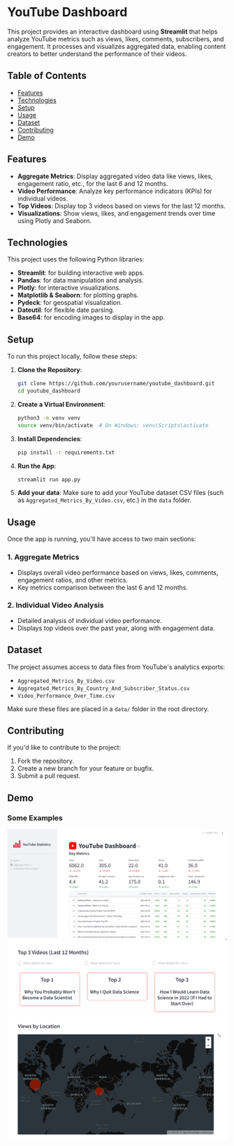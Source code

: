
# YouTube Dashboard

This project provides an interactive dashboard using **Streamlit** that helps analyze YouTube metrics such as views, likes, comments, subscribers, and engagement. It processes and visualizes aggregated data, enabling content creators to better understand the performance of their videos.

## Table of Contents
- [Features](#features)
- [Technologies](#technologies)
- [Setup](#setup)
- [Usage](#usage)
- [Dataset](#dataset)
- [Contributing](#contributing)
- [Demo](#Demo)

## Features
- **Aggregate Metrics**: Display aggregated video data like views, likes, engagement ratio, etc., for the last 6 and 12 months.
- **Video Performance**: Analyze key performance indicators (KPIs) for individual videos.
- **Top Videos**: Display top 3 videos based on views for the last 12 months.
- **Visualizations**: Show views, likes, and engagement trends over time using Plotly and Seaborn.

## Technologies
This project uses the following Python libraries:
- **Streamlit**: for building interactive web apps.
- **Pandas**: for data manipulation and analysis.
- **Plotly**: for interactive visualizations.
- **Matplotlib & Seaborn**: for plotting graphs.
- **Pydeck**: for geospatial visualization.
- **Dateutil**: for flexible date parsing.
- **Base64**: for encoding images to display in the app.

## Setup
To run this project locally, follow these steps:

1. **Clone the Repository**:
   ```bash
   git clone https://github.com/yourusername/youtube_dashboard.git
   cd youtube_dashboard
   ```

2. **Create a Virtual Environment**:
   ```bash
   python3 -m venv venv
   source venv/bin/activate  # On Windows: venv\Scripts\activate
   ```

3. **Install Dependencies**:
   ```bash
   pip install -r requirements.txt
   ```

4. **Run the App**:
   ```bash
   streamlit run app.py
   ```

5. **Add your data**: Make sure to add your YouTube dataset CSV files (such as `Aggregated_Metrics_By_Video.csv`, etc.) in the `data` folder.

## Usage
Once the app is running, you'll have access to two main sections:

### 1. **Aggregate Metrics**
   - Displays overall video performance based on views, likes, comments, engagement ratios, and other metrics.
   - Key metrics comparison between the last 6 and 12 months.

### 2. **Individual Video Analysis**
   - Detailed analysis of individual video performance.
   - Displays top videos over the past year, along with engagement data.

## Dataset
The project assumes access to data files from YouTube's analytics exports:
- `Aggregated_Metrics_By_Video.csv`
- `Aggregated_Metrics_By_Country_And_Subscriber_Status.csv`
- `Video_Performance_Over_Time.csv`

Make sure these files are placed in a `data/` folder in the root directory.

## Contributing
If you'd like to contribute to the project:
1. Fork the repository.
2. Create a new branch for your feature or bugfix.
3. Submit a pull request.

## Demo 
### Some Examples

![Demo Picture](https://github.com/sahartriki/youtube_dashboard/blob/master/img/1.png)
![Demo Picture](https://github.com/sahartriki/youtube_dashboard/blob/master/img/2.png)
![Demo Picture](https://github.com/sahartriki/youtube_dashboard/blob/master/img/3.png)

